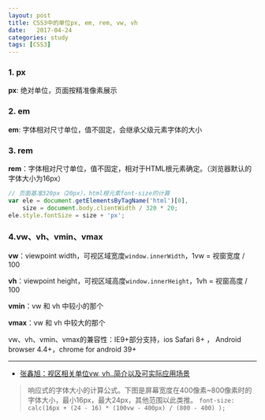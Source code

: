 ```yaml
---
layout: post
title: CSS3中的单位px, em, rem, vw, vh
date:   2017-04-24
categories: study
tags: [CSS3]
---
```


### 1. px

__px__: 绝对单位，页面按精准像素展示

### 2. em

__em__: 字体相对尺寸单位，值不固定，会继承父级元素字体的大小

### 3. rem

__rem__：字体相对尺寸单位，值不固定，相对于HTML根元素确定。（浏览器默认的字体大小为16px）

``` javascript
// 页面基准320px（20px），html根元素font-size的计算
var ele = document.getElementsByTagName('html')[0],
    size = document.body.clientWidth / 320 * 20;
ele.style.fontSize = size + 'px';
```

### 4.vw、vh、vmin、vmax

__vw__：viewpoint width，可视区域宽度`window.innerWidth`，1vw = 视窗宽度 / 100

__vh__：viewpoint height，可视区域高度`window.innerHeight`，1vh = 视窗高度 / 100

__vmin__：vw 和 vh 中较小的那个

__vmax__：vw 和 vh 中较大的那个

vw、vh、vmin、vmax的兼容性：IE9+部分支持，ios Safari 8+ ， Android browser 4.4+，chrome for android 39+


----- 

+ [张鑫旭：视区相关单位vw, vh..简介以及可实际应用场景](http://www.zhangxinxu.com/wordpress/2012/09/new-viewport-relative-units-vw-vh-vm-vmin/)


> 响应式的字体大小的计算公式。下图是屏幕宽度在400像素~800像素时的字体大小，最小16px，最大24px，其他范围以此类推。
> `font-size: calc(16px + (24 - 16) * (100vw - 400px) / (800 - 400) );`